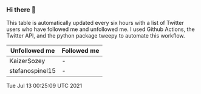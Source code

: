 ### Hi there 👋

This table is automatically updated every six hours with a list of Twitter users who have followed me and unfollowed me. I used Github Actions, the Twitter API, and the python package tweepy to automate this workflow.

| Unfollowed me |  Followed me |
| --- | --- |
|KaizerSozey|-|
|stefanospinel15|-|
Tue Jul 13 00:25:09 UTC 2021
